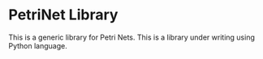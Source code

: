 # PetriNet Library

This is a generic library for Petri Nets. This is a library under writing using Python language.
